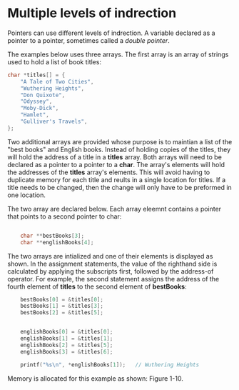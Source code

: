 # Multiple levels of indrection

Pointers can use different levels of indrection. A variable declared as a pointer to a pointer, sometimes called a *double pointer*.

The examples below uses three arrays. The first array is an array of strings used to hold a list of book titles:

```c
char *titles[] = {
    "A Tale of Two Cities",
    "Wuthering Heights",
    "Don Quixote",
    "Odyssey",
    "Moby-Dick",
    "Hamlet",
    "Gulliver's Travels",
};
```

Two additional arrays are provided whose purpose is to maintian a list of the "best books" and English books. Instead of holding copies of the titles, they will hold the address of a title in a **titles** array. Both arrays will need to be declared as a pointer to a pointer to a **char**. The array's elements will hold the addresses of the **titles** array's elements. This will avoid having to duplicate memory for each title and reults in a single location for titles. If a title needs to be changed, then the change will only have to be preformed in one location.

The two array are declared below. Each array eleemnt contains a pointer that points to a second pointer to char:

```c

    char **bestBooks[3];
    char **englishBooks[4];
```

The two arrays are intialized and one of their elements is displayed as shown. In the assignment statements, the value of the righthand side is calculated by applying the subscripts first, followed by the address-of operator. For example, the second statement assigns the address of the fourth element of **titles** to the second element of **bestBooks**:


```c
    bestBooks[0] = &titles[0];
    bestBooks[1] = &titles[3];
    bestBooks[2] = &titles[5];


    englishBooks[0] = &titles[0];
    englishBooks[1] = &titles[1];
    englishBooks[2] = &titles[5];
    englishBooks[3] = &titles[6];

    printf("%s\n", *englishBooks[1]);   // Wuthering Heights
```

Memory is allocated for this example as shown: Figure 1-10.
